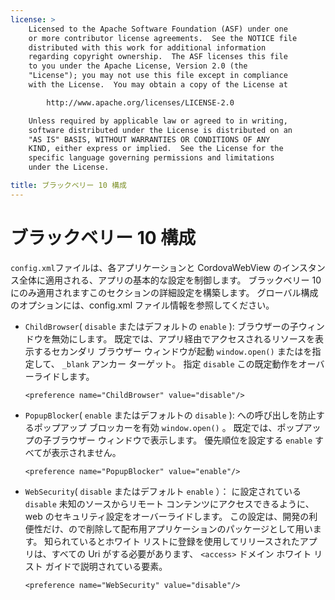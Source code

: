 ```yaml
---
license: >
    Licensed to the Apache Software Foundation (ASF) under one
    or more contributor license agreements.  See the NOTICE file
    distributed with this work for additional information
    regarding copyright ownership.  The ASF licenses this file
    to you under the Apache License, Version 2.0 (the
    "License"); you may not use this file except in compliance
    with the License.  You may obtain a copy of the License at

        http://www.apache.org/licenses/LICENSE-2.0

    Unless required by applicable law or agreed to in writing,
    software distributed under the License is distributed on an
    "AS IS" BASIS, WITHOUT WARRANTIES OR CONDITIONS OF ANY
    KIND, either express or implied.  See the License for the
    specific language governing permissions and limitations
    under the License.

title: ブラックベリー 10 構成
---
```


# ブラックベリー 10 構成

`config.xml`ファイルは、各アプリケーションと CordovaWebView のインスタンス全体に適用される、アプリの基本的な設定を制御します。 ブラックベリー 10 にのみ適用されますこのセクションの詳細設定を構築します。 グローバル構成のオプションには、config.xml ファイル情報を参照してください。

*   `ChildBrowser`( `disable` またはデフォルトの `enable` ): ブラウザーの子ウィンドウを無効にします。 既定では、アプリ経由でアクセスされるリソースを表示するセカンダリ ブラウザー ウィンドウが起動 `window.open()` またはを指定して、 `_blank` アンカー ターゲット。 指定 `disable` この既定動作をオーバーライドします。
    
        <preference name="ChildBrowser" value="disable"/>
        

*   `PopupBlocker`( `enable` またはデフォルトの `disable` ): への呼び出しを防止するポップアップ ブロッカーを有効 `window.open()` 。 既定では、ポップアップの子ブラウザー ウィンドウで表示します。 優先順位を設定する `enable` すべてが表示されません。
    
        <preference name="PopupBlocker" value="enable"/>
        

*   `WebSecurity`( `disable` またはデフォルト `enable` ）： に設定されている `disable` 未知のソースからリモート コンテンツにアクセスできるように、web のセキュリティ設定をオーバーライドします。 この設定は、開発の利便性だけ、ので削除して配布用アプリケーションのパッケージとして用います。 知られているとホワイト リストに登録を使用してリリースされたアプリは、すべての Uri がする必要があります、 `<access>` ドメイン ホワイト リスト ガイドで説明されている要素。
    
        <preference name="WebSecurity" value="disable"/>
